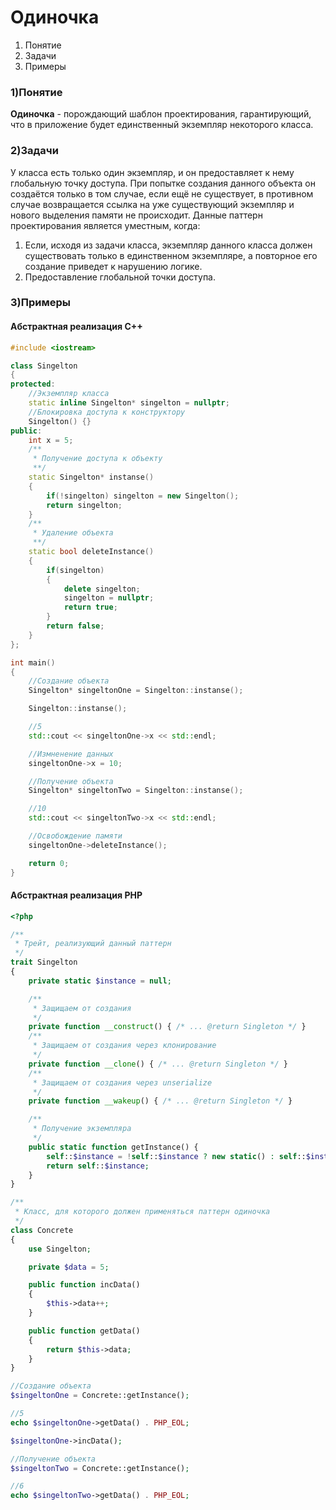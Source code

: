 # Одиночка
1. Понятие
2. Задачи
3. Примеры

### 1)Понятие
**Одиночка** - порождающий шаблон проектирования, гарантирующий, что в приложение будет единственный экземпляр некоторого класса.

### 2)Задачи
У класса есть только один экземпляр, и он предоставляет к нему глобальную точку доступа. При попытке создания данного объекта он создаётся только в том случае, если ещё не существует, в противном случае возвращается ссылка на уже существующий экземпляр и нового выделения памяти не происходит.
Данные паттерн проектирования является уместным, когда:
1. Если, исходя из задачи класса, экземпляр данного класса должен существовать только в единственном экземпляре, а повторное его создание приведет к нарушению логике.
2. Предоставление глобальной точки доступа.

### 3)Примеры
#### Абстрактная реализация C++
```cpp
#include <iostream>

class Singelton
{
protected:
    //Экземпляр класса
    static inline Singelton* singelton = nullptr;
    //Блокировка доступа к конструктору
    Singelton() {}
public:
    int x = 5;
    /**
     * Получение доступа к объекту
     **/
    static Singelton* instanse()
    {
        if(!singelton) singelton = new Singelton();
        return singelton;
    }
    /**
     * Удаление объекта
     **/
    static bool deleteInstance()
    {
        if(singelton)
        {
            delete singelton;
            singelton = nullptr;
            return true;
        }
        return false;
    }
};

int main()
{
    //Создание объекта
    Singelton* singeltonOne = Singelton::instanse();

    Singelton::instanse();

    //5
    std::cout << singeltonOne->x << std::endl;

    //Измненение данных
    singeltonOne->x = 10;

    //Получение объекта
    Singelton* singeltonTwo = Singelton::instanse();

    //10
    std::cout << singeltonTwo->x << std::endl;

    //Освобождение памяти
    singeltonOne->deleteInstance();

    return 0;
}
```

#### Абстрактная реализация PHP
```php
<?php

/**
 * Трейт, реализующий данный паттерн
 */
trait Singelton
{
    private static $instance = null;

    /**
     * Защищаем от создания
     */
    private function __construct() { /* ... @return Singleton */ }
    /**
     * Защищаем от создания через клонирование
     */
    private function __clone() { /* ... @return Singleton */ }
    /**
     * Защищаем от создания через unserialize
     */
    private function __wakeup() { /* ... @return Singleton */ }

    /**
     * Получение экземпляра
     */
    public static function getInstance() {
        self::$instance = !self::$instance ? new static() : self::$instance;
        return self::$instance;
    }
}

/**
 * Класс, для которого должен применяться паттерн одиночка
 */
class Concrete
{
    use Singelton;

    private $data = 5;

    public function incData()
    {
        $this->data++;
    }

    public function getData()
    {
        return $this->data;
    }
}

//Создание объекта
$singeltonOne = Concrete::getInstance();

//5
echo $singeltonOne->getData() . PHP_EOL;

$singeltonOne->incData();

//Получение объекта
$singeltonTwo = Concrete::getInstance();

//6
echo $singeltonTwo->getData() . PHP_EOL;
```